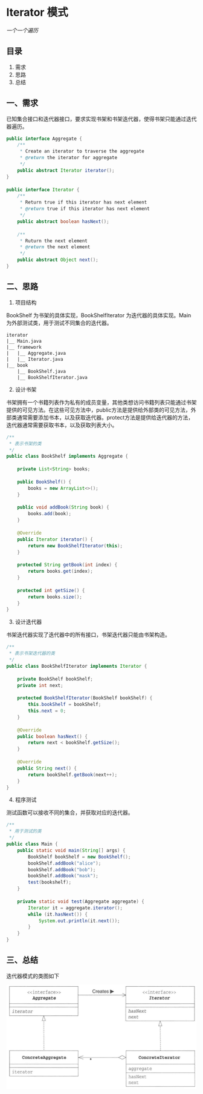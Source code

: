 # Iterator 模式

*一个一个遍历*

## 目录

1. 需求
2. 思路
3. 总结



## 一、需求

已知集合接口和迭代器接口，要求实现书架和书架迭代器，使得书架只能通过迭代器遍历。

```java
public interface Aggregate {
    /**
     * Create an iterator to traverse the aggregate
     * @return the iterator for aggregate
     */
    public abstract Iterator iterator();
}

public interface Iterator {
    /**
     * Return true if this iterator has next element
     * @return true if this iterator has next element
     */
    public abstract boolean hasNext();

    /**
     * Ruturn the next element
     * @return the next element
     */
    public abstract Object next();
}
```



## 二、思路

1. 项目结构

BookShelf 为书架的具体实现，BookShelfIterator 为迭代器的具体实现。Main 为外部测试类，用于测试不同集合的迭代器。

```
iterator
|__	Main.java
|__	framework
|	|__	Aggregate.java
|	|__	Iterator.java
|__	book
	|__	BookShelf.java
	|__	BookShelfIterator.java
```



2. 设计书架

书架拥有一个书籍列表作为私有的成员变量，其他类想访问书籍列表只能通过书架提供的可见方法。在这些可见方法中，public方法是提供给外部类的可见方法，外部类通常需要添加书本，以及获取迭代器。protect方法是提供给迭代器的方法，迭代器通常需要获取书本，以及获取列表大小。

```java
/**
 * 表示书架的类
 */
public class BookShelf implements Aggregate {

    private List<String> books;

    public BookShelf() {
        books = new ArrayList<>();
    }

    public void addBook(String book) {
        books.add(book);
    }

    @Override
    public Iterator iterator() {
        return new BookShelfIterator(this);
    }

    protected String getBook(int index) {
        return books.get(index);
    }

    protected int getSize() {
        return books.size();
    }
}
```



3. 设计迭代器

书架迭代器实现了迭代器中的所有接口，书架迭代器只能由书架构造。

```java
/**
 * 表示书架迭代器的类
 */
public class BookShelfIterator implements Iterator {

    private BookShelf bookShelf;
    private int next;

    protected BookShelfIterator(BookShelf bookShelf) {
        this.bookShelf = bookShelf;
        this.next = 0;
    }

    @Override
    public boolean hasNext() {
        return next < bookShelf.getSize();
    }

    @Override
    public String next() {
        return bookShelf.getBook(next++);
    }
}
```



4. 程序测试

测试函数可以接收不同的集合，并获取对应的迭代器。

```java
/**
 * 用于测试的类
 */
public class Main {
    public static void main(String[] args) {
        BookShelf bookShelf = new BookShelf();
        bookShelf.addBook("alice");
        bookShelf.addBook("bob");
        bookShelf.addBook("mask");
		test(bookshelf);
    }
    
    private static void test(Aggregate aggregate) {
        Iterator it = aggregate.iterator();
        while (it.hasNext()) {
            System.out.println(it.next());
        }
    }
}

```



## 三、总结

迭代器模式的类图如下

![image-20220501162223071](image-20220501162223071.png)
